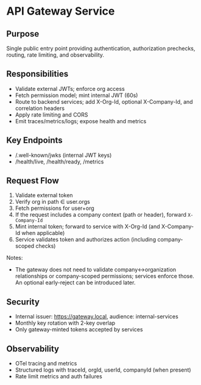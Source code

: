 # API Gateway Service

## Purpose
Single public entry point providing authentication, authorization prechecks, routing, rate limiting, and observability.

## Responsibilities
- Validate external JWTs; enforce org access
- Fetch permission model; mint internal JWT (60s)
- Route to backend services; add X-Org-Id, optional X-Company-Id, and correlation headers
- Apply rate limiting and CORS
- Emit traces/metrics/logs; expose health and metrics

## Key Endpoints
- /.well-known/jwks (internal JWT keys)
- /health/live, /health/ready, /metrics

## Request Flow
1. Validate external token
2. Verify org in path ∈ user.orgs
3. Fetch permissions for user+org
4. If the request includes a company context (path or header), forward `X-Company-Id`
5. Mint internal token; forward to service with X-Org-Id (and X-Company-Id when applicable)
6. Service validates token and authorizes action (including company-scoped checks)

Notes:
- The gateway does not need to validate company↔organization relationships or company-scoped permissions; services enforce those. An optional early-reject can be introduced later.

## Security
- Internal issuer: https://gateway.local, audience: internal-services
- Monthly key rotation with 2-key overlap
- Only gateway-minted tokens accepted by services

## Observability
- OTel tracing and metrics
- Structured logs with traceId, orgId, userId, companyId (when present)
- Rate limit metrics and auth failures
